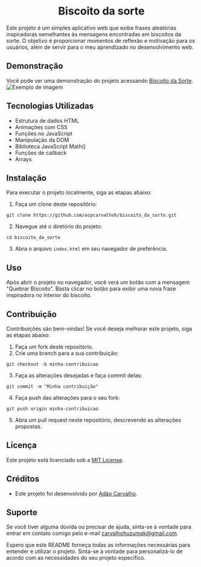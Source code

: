 # <h1 align="center">Biscoito da sorte</h1>
Este projeto é um simples aplicativo web que exibe frases aleatórias inspiradoras semelhantes às mensagens encontradas em biscoitos da sorte. O objetivo é proporcionar momentos de reflexão e motivação para os usuários, além de servir para o meu aprendizado no desenvolvimento web.

## Demonstração

Você pode ver uma demonstração do projeto acessando [Biscoito da Sorte](https://acpcarvalhoh.github.io/biscoito_da_sorte/).
![Exemplo de imagem](assets/page_one.jpg)


## Tecnologias Utilizadas

- Estrutura de dados HTML
- Animações com CSS
- Funções no JavaScript
- Manipulação da DOM
- Biblioteca JavaScript Math()
- Funções de callback
- Arrays

## Instalação

Para executar o projeto localmente, siga as etapas abaixo:

1. Faça um clone deste repositório:

```
git clone https://github.com/acpcarvalhoh/biscoito_da_sorte.git
```

2. Navegue até o diretório do projeto:

```
cd biscoito_da_sorte
```

3. Abra o arquivo `index.html` em seu navegador de preferência.

## Uso

Após abrir o projeto no navegador, você verá um botão com a mensagem "Quebrar Biscoito". Basta clicar no botão para exibir uma nova frase inspiradora no interior do biscoito.

## Contribuição

Contribuições são bem-vindas! Se você deseja melhorar este projeto, siga as etapas abaixo:

1. Faça um fork deste repositório.
2. Crie uma branch para a sua contribuição:

```
git checkout -b minha-contribuicao
```

3. Faça as alterações desejadas e faça commit delas:

```
git commit -m "Minha contribuição"
```

4. Faça push das alterações para o seu fork:

```
git push origin minha-contribuicao
```

5. Abra um pull request neste repositório, descrevendo as alterações propostas.

## Licença

Este projeto está licenciado sob a [MIT License](https://github.com/acpcarvalhoh/biscoito_da_sorte/blob/master/LICENSE).

## Créditos

- Este projeto foi desenvolvido por [Adão Carvalho](https://github.com/acpcarvalhoh).

## Suporte

Se você tiver alguma dúvida ou precisar de ajuda, sinta-se à vontade para entrar em contato comigo pelo e-mail [carvalhohuzumak@gmail.com](mailto:carvalhohuzumak@gmail.com).

Espero que este README forneça todas as informações necessárias para entender e utilizar o projeto. Sinta-se à vontade para personalizá-lo de acordo com as necessidades do seu projeto específico.
